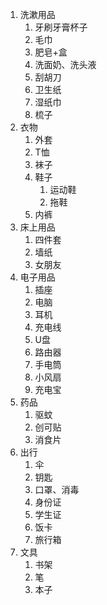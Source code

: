 1. 洗漱用品
   1. 牙刷牙膏杯子
   2. 毛巾
   3. 肥皂+盒
   4. 洗面奶、洗头液
   5. 刮胡刀
   6. 卫生纸
   7. 湿纸巾
   8. 梳子
2. 衣物
   1. 外套
   2. T恤
   3. 袜子
   4. 鞋子
      1. 运动鞋
      2. 拖鞋
   5. 内裤
3. 床上用品
   1. 四件套
   2. 墙纸
   3. 女朋友
4. 电子用品
   1. 插座
   2. 电脑
   3. 耳机
   4. 充电线
   5. U盘
   6. 路由器
   7. 手电筒
   8. 小风扇
   9. 充电宝
5. 药品
   1. 驱蚊
   2. 创可贴
   3. 消食片
6. 出行
   1. 伞
   2. 钥匙
   3. 口罩、消毒
   4. 身份证
   5. 学生证
   6. 饭卡
   7. 旅行箱
7. 文具
   1. 书架
   2. 笔
   3. 本子

